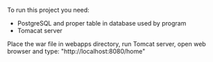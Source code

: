 To run this project you need:

- PostgreSQL and proper table in database used by program
- Tomacat server

Place the war file in webapps directory, run Tomcat server, open web browser and type: "http://localhost:8080/home"